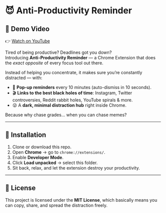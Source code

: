 # 😈 Anti-Productivity Reminder

## 🎥 Demo Video  
👉 [Watch on YouTube](https://youtu.be/3FTEmtuM3Jo)  


Tired of being productive? Deadlines got you down?  
Introducing **Anti-Productivity Reminder** — a Chrome Extension that does the *exact opposite* of every focus tool out there.  

Instead of helping you concentrate, it makes sure you’re constantly distracted — with:  
- 🚨 **Pop-up reminders** every 10 minutes (auto-dismiss in 10 seconds).  
- 🎬 **Links to the best black holes of time**: Instagram, Twitter controversies, Reddit rabbit holes, YouTube spirals & more.  
- 😜 A **dark, minimal distraction hub** right inside Chrome.  

Because why chase grades… when you can chase memes?  

---

## 🚀 Installation  
1. Clone or download this repo.  
2. Open **Chrome** → go to `chrome://extensions/`.  
3. Enable **Developer Mode**.  
4. Click **Load unpacked** → select this folder.  
5. Sit back, relax, and let the extension destroy your productivity.  

---

## 📜 License  
This project is licensed under the **MIT License**, which basically means you can copy, share, and spread the distraction freely.  
